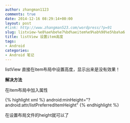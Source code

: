 ```yaml
---
author: zhangman1123
comments: true
date: 2014-12-16 08:29:14+00:00
layout: post
#link: http://www.zhangman523.com/wordpress/?p=91
slug: listview-%e8%ae%be%e7%bd%aeitem%e9%ab%98%e5%ba%a6
title: listView 设置item高度
tags:
- Android
categories:
- Android 笔记
---
```


listView 直接在item布局中设置高度，显示出来是没有效果！

**解决方法**

在item布局中加入属性

{% highlight xml %}
android:minHeight="?android:attr/listPreferredItemHeight"
{% endhighlight %}

在设置布局文件的height就可以了
